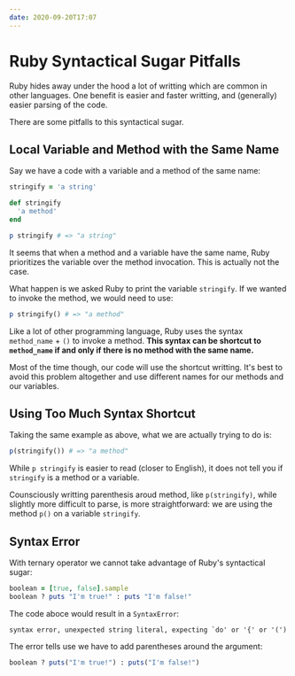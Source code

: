 ```yaml
---
date: 2020-09-20T17:07
---
```


Ruby Syntactical Sugar Pitfalls
================================

Ruby hides away under the hood a lot of writting which are common in other
languages. One benefit is easier and faster writting, and (generally) easier
parsing of the code.

There are some pitfalls to this syntactical sugar.

Local Variable and Method with the Same Name
--------------------------------------------

Say we have a code with a variable and a method of the same name:

```ruby
stringify = 'a string'

def stringify
  'a method'
end

p stringify # => "a string"
```

It seems that when a method and a variable have the same name, Ruby prioritizes
the variable over the method invocation. This is actually not the case.

What happen is we asked Ruby to print the variable `stringify`. If we wanted to
invoke the method, we would need to use:

```ruby
p stringify() # => "a method"
```

Like a lot of other programming language, Ruby uses the syntax `method_name` +
`()` to invoke a method. **This syntax can be shortcut to `method_name`
if and only if there is no method with the same name.**

Most of the time though, our code will use the shortcut writting. It's best to
avoid this problem altogether and use different names for our methods and our
variables.

Using Too Much Syntax Shortcut
------------------------------

Taking the same example as above, what we are actually trying to do is:

```ruby
p(stringify()) # => "a method"
```

While `p stringify` is easier to read (closer to English), it does not tell you
if `stringify` is a method or a variable.

Counsciously writting parenthesis aroud method, like `p(stringify)`, while
slightly more difficult to parse, is more straightforward: we are using the
method `p()` on a variable `stringify`.

Syntax Error
------------

With ternary operator we cannot take advantage of Ruby's syntactical sugar:

```ruby
boolean = [true, false].sample
boolean ? puts "I'm true!" : puts "I'm false!"
```

The code aboce would result in a `SyntaxError`:

```
syntax error, unexpected string literal, expecting `do' or '{' or '(')
```

The error tells use we have to add parentheses around the argument:

```ruby
boolean ? puts("I'm true!") : puts("I'm false!")
```
